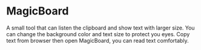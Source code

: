 # MagicBoard
A small tool that can listen the clipboard and show text with larger size.
You can change the background color and text size to protect you eyes.
Copy text from browser then open MagicBoard, you can read text comfortably.
